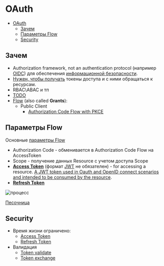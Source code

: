 # OAuth

- [OAuth](#oauth)
  - [Зачем](#зачем)
  - [Параметры Flow](#параметры-flow)
  - [Security](#security)

## Зачем

- Authorization framework, not an authentication protocol (например [OIDC](oidc.md)) для обеспечения [информационной безопасности](../../arch/ability/security.md).
- [Нужен, чтобы получать](https://habr.com/ru/company/dataart/blog/311376/) токены доступа и с ними обращаться к ресурсам.
- RBAC\ABAC и тп
- [TODO](https://connect2id.com/learn/oauth-2)
- [Flow](https://habr.com/ru/company/nixys/blog/566910/) (also called __Grants__):
  - Public Client
    - [Authorization Code Flow with PKCE](oauth/oauth.flow.ACwithPKCE.md)

## Параметры Flow

Основные [параметры Flow](https://identityserver4.readthedocs.io/en/latest/quickstarts/1_client_credentials.html)

- Authorization Code - обменивается в Authorization Code Flow на AccessToken
- Scope - получение данных Resource с учетом доступа Scope
- [__Access Token__](oauth/oauth.access.token.md) (формат [JWT](../jwt.md) не обязателен) - for accessing a resource. [A JWT token used in Oauth and OpenID connect scenarios and intended to be consumed by the resource](https://auth0.com/blog/id-token-access-token-what-is-the-difference/).
- [__Refresh Token__](oauth/oauth.refresh.token.md)

![процесс](https://habrastorage.org/r/w1560/getpro/habr/post_images/c13/afc/ee5/c13afcee5226ddb135df9836d3321b17.png)

[Песочница](https://openidconnect.net/)

## Security

- Время жизни ограничено:
  - [Access Token](oauth/oauth.access.token.md)
  - [Refresh Token](oauth/oauth.refresh.token.md)
- Валидация
  - [Token validate](oauth/oauth.validate.token.md)
  - [Token exchange](oauth/oauth.exchange.token.md)
